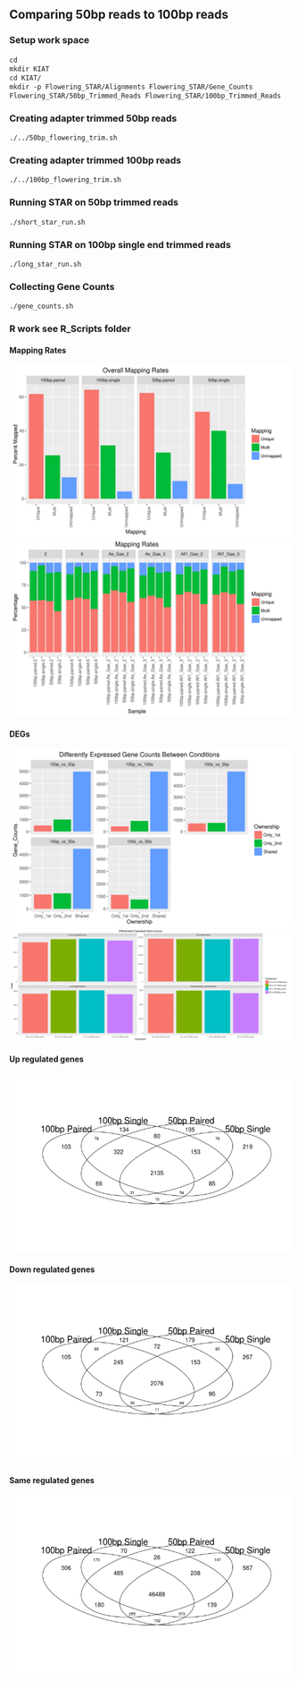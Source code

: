 ## Comparing 50bp reads to 100bp reads

### Setup work space

```
cd
mkdir KIAT
cd KIAT/
mkdir -p Flowering_STAR/Alignments Flowering_STAR/Gene_Counts Flowering_STAR/50bp_Trimmed_Reads Flowering_STAR/100bp_Trimmed_Reads
```

### Creating adapter trimmed 50bp reads

```
./../50bp_flowering_trim.sh
```

### Creating adapter trimmed 100bp reads

```
./../100bp_flowering_trim.sh
```

### Running STAR on 50bp trimmed reads

```
./short_star_run.sh
```

### Running STAR on 100bp single end trimmed reads

```
./long_star_run.sh
```

### Collecting Gene Counts

```
./gene_counts.sh
```
### R work see R_Scripts folder

#### Mapping Rates

![alt text](https://github.com/johnny3420/KIAT/blob/master/Graphs/Mapping.barplot.5.png "Combined Mapping Rates")
![alt text](https://github.com/johnny3420/KIAT/blob/master/Graphs/Mapping.barplot.4.png " Individual Mapping Rates")

#### DEGs

![alt text](https://github.com/johnny3420/KIAT/blob/master/Graphs/Combined.DE.barplot.png "Combined DE barplot")
![alt text](https://github.com/johnny3420/KIAT/blob/master/Graphs/DE.barplot.png "DE barplot")

#### Up regulated genes

![alt text](https://github.com/johnny3420/KIAT/blob/master/Graphs/Up_Regulated_Venn.png "Up Regulated Genes")

#### Down regulated genes

![alt text](https://github.com/johnny3420/KIAT/blob/master/Graphs/Down_Regulated_Venn.png "Down Regulated Genes")

#### Same regulated genes

![alt text](https://github.com/johnny3420/KIAT/blob/master/Graphs/Same_Regulated_Venn.png "Same Regulated Genes")
